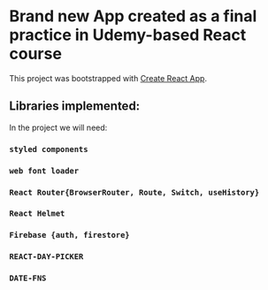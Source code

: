 # Brand new App created as a final practice in Udemy-based React course

This project was bootstrapped with [Create React App](https://github.com/facebook/create-react-app).

## Libraries implemented:

In the project we will need:

### `styled components`

### `web font loader`

### `React Router{BrowserRouter, Route, Switch, useHistory}`
### `React Helmet`
### `Firebase {auth, firestore}`
### `REACT-DAY-PICKER`
### `DATE-FNS`